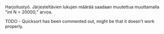 Harjoitustyö.
Järjesteltävien lukujen määrää saadaan muutettua muuttamalla "int N = 20000;" arvoa.

TODO - Quicksort has been commented out, might be that it doesn't work properly. 
